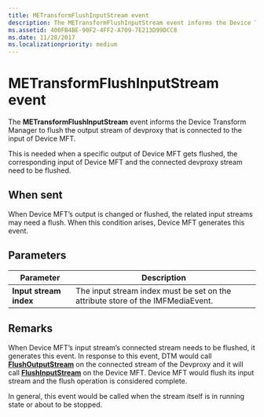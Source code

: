 ```yaml
---
title: METransformFlushInputStream event
description: The METransformFlushInputStream event informs the Device Transform Manager to flush the output stream of devproxy that is connected to the input of Device MFT.
ms.assetid: 400FB4BE-90F2-4FF2-A709-7E213D99DCC8
ms.date: 11/28/2017
ms.localizationpriority: medium
---
```


# METransformFlushInputStream event


The **METransformFlushInputStream** event informs the Device Transform Manager to flush the output stream of devproxy that is connected to the input of Device MFT.

This is needed when a specific output of Device MFT gets flushed, the corresponding input of Device MFT and the connected devproxy stream need to be flushed.

## <span id="When_sent"></span><span id="when_sent"></span><span id="WHEN_SENT"></span>When sent


When Device MFT’s output is changed or flushed, the related input streams may need a flush. When this condition arises, Device MFT generates this event.

## <span id="Parameters"></span><span id="parameters"></span><span id="PARAMETERS"></span>Parameters


| Parameter              | Description                                                                     |
|------------------------|---------------------------------------------------------------------------------|
| **Input stream index** | The input stream index must be set on the attribute store of the IMFMediaEvent. |

 

## Remarks


When Device MFT’s input stream’s connected stream needs to be flushed, it generates this event. In response to this event, DTM would call [**FlushOutputStream**](https://docs.microsoft.com/windows/win32/api/mftransform/nf-mftransform-imfdevicetransform-flushoutputstream) on the connected stream of the Devproxy and it will call [**FlushInputStream**](https://docs.microsoft.com/windows/win32/api/mftransform/nf-mftransform-imfdevicetransform-flushinputstream) on the Device MFT. Device MFT would flush its input stream and the flush operation is considered complete.

In general, this event would be called when the stream itself is in running state or about to be stopped.

 

 





